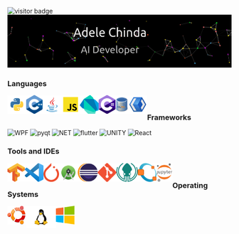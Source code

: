 <!--
**Logahn/Logahn** is a ✨ _special_ ✨ repository because its `README.md` (this file) appears on your GitHub profile.

Here are some ideas to get you started:

- 🔭 I’m currently working on ...
- 🌱 I’m currently learning ...
- 👯 I’m looking to collaborate on ...
- 🤔 I’m looking for help with ...
- 💬 Ask me about ...
- 📫 How to reach me: ...
- 😄 Pronouns: ...
- ⚡ Fun fact: ...
-->


<!--- - 👋 Hi, I’m Adele
- 👀 I’m interested in AI and Robotics Programming
- 🌱 Familiar with Python, C++
- 💞️ I’m looking to engage in research work as well as intern
- 📫 Reach me at chindahadele2@gmail.com --->
<!--  <img src="https://komarev.com/ghpvc/?username=logahn&label=Visits&color=blue&style=plastic" /> -->
 
 ![visitor badge](https://visitor-badge.glitch.me/badge?page_id=logahn.visitor-badge&left_color=red&right_color=blue&style=plastic) 
 ![](https://github.com/Logahn/Logahn/blob/main/AI%20dev.gif?raw=true)



<!-- [![Top Langs](https://github-readme-stats.vercel.app/api/top-langs/?username=Logahn)](https://github.com/Logahn/github-readme-stats) -->
<!-- ![Adele's GitHub stats](https://github-readme-stats.vercel.app/api?username=Logahn&show_icons=true&theme=default) -->
<!-- [![Adele's wakatime stats](https://github-readme-stats.vercel.app/api/wakatime?username=@Logan&layout=compact)](https://github.com/Logahn/github-readme-stats)  -->

<!-- [![Adele's wakatime stats](https://github-readme-stats.vercel.app/api/wakatime?username=@Logan)](https://github.com/Logahn/github-readme-stats) -->




<!---
AI-Nerd1/AI-Nerd1 is a ✨ special ✨ repository because its `README.md` (this file) appears on your GitHub profile.
You can click the Preview link to take a look at your changes.
--->


 
 ### Languages <br/>
 <a href="https://www.python.org" target="_blank"><img align="left" alt="Python" height ="42px" src="https://raw.githubusercontent.com/Logahn/Logahn/main/readme_icons/language_icons/python/python.svg"></a>
 <a href="https://www.cpp.org" target="_blank"><img align="left" alt="Cpp" height ="42px" src="https://raw.githubusercontent.com/Logahn/Logahn/main/readme_icons/language_icons/cpp/cpp.png"></a>
 <a href="https://www.java.org" target="_blank"><img align="left" alt="Java" height ="42px" src="https://raw.githubusercontent.com/Logahn/Logahn/main/readme_icons/language_icons/java/java.svg"></a>
 <a href="https://www.javascript.org" target="_blank"><img align="left" alt="Javascript" height ="42px" src="https://raw.githubusercontent.com/Logahn/Logahn/main/readme_icons/language_icons/javascript/javascript.svg"></a>
 <a href="https://www.dart.org" target="_blank"><img align="left" alt="dart" height ="42px" src="https://raw.githubusercontent.com/Logahn/Logahn/main/readme_icons/language_icons/dart/dart.png"></a>
 <a href="https://www.csharp.org" target="_blank"><img align="left" alt="csharp" height ="42px" src="https://raw.githubusercontent.com/Logahn/Logahn/main/readme_icons/language_icons/csharp/csharp.png"></a>
 <a href="https://www.mysql.org" target="_blank"><img align="left" alt="mysql" height ="42px" src="https://raw.githubusercontent.com/Logahn/Logahn/main/readme_icons/language_icons/mysql/mysql.png"></a>
 <a href="https://www.xaml.org" target="_blank"><img align="left" alt="xaml" height ="42px" src="https://raw.githubusercontent.com/Logahn/Logahn/main/readme_icons/language_icons/xaml/xaml.png"></a><br>
 
 
<!--   ![Python](https://img.shields.io/badge/Python-3.8-fbd240?style=plastic&logo=python&logoColor=white&left_color=blue&right_color=red)
  ![java](https://img.shields.io/badge/Java-1.8+-ec1d1e?style=plastic&logo=java&logoColor=white)
  ![C++](https://img.shields.io/badge/C++-17+-045c9c?style=plastic&logo=c%2B%2B&logoColor=white)
  ![mysql](https://img.shields.io/badge/MySQL-SQL+-045b8b?style=plastic&logo=mysql&logoColor=white)
  ![Dart](https://img.shields.io/badge/Dart-2.17.1-43c4fc?style=plastic&logo=dart&logoColor=white)
  ![C#](https://img.shields.io/badge/C-10-87418b?style=plastic&logo=csharp&logoColor=white)
  ![XAML](https://img.shields.io/badge/XAML-.NET-529be7?style=plastic&logo=xaml&logoColor=white)
  ![JS](https://img.shields.io/badge/JavaScript-10.1-f4dc1c?style=plastic&logo=javascript&logoColor=white) -->
  
<!--   [![Top Langs](https://github-readme-stats.vercel.app/api/top-langs/?username=Logahn&layout=compact)](https://github.com/Logahn/github-readme-stats) -->

  
  ### Frameworks
  ![WPF](https://img.shields.io/badge/WPF-4.5-84abf5?style=plastic&logo=wpf&logoColor=white)
  ![pyqt](https://img.shields.io/badge/Qt-5-green?style=plastic&logo=python&logoColor=green)
  ![NET](https://img.shields.io/badge/.NET-4-532bd4?style=plastic&logo=.net&logoColor=black)
  ![flutter](https://img.shields.io/badge/flutter-3.0.1-43d3fc?style=plastic&logo=flutter&logoColor=43d3fc)
  ![UNITY](https://img.shields.io/badge/UNITY-3.0.1-100000?style=plastic&logo=unity&logoColor=black)
  ![React](https://img.shields.io/badge/React-100000?style=plastic&logo=react&logoColor=61DAFB)
  
  ### Tools and IDEs<br/>
   <a href="Tensor Flow" target="_blank"><img align="left" alt="Tensor Flow" height ="42px" src="https://raw.githubusercontent.com/Logahn/Logahn/main/readme_icons/ide_icons/tensorflow/tensorflow.png"></a>
    <a href="VS Code" target="_blank"><img align="left" alt="workbench" height ="42px" src="https://raw.githubusercontent.com/Logahn/Logahn/main/readme_icons/ide_icons/vscode/vscode.png"></a>
         <a href="PyTorch" target="_blank"><img align="left" alt="PyTorch" height ="42px" src="https://raw.githubusercontent.com/Logahn/Logahn/main/readme_icons/ide_icons/pytorch/pytorch.png"></a>
     <a href="Android Studio" target="_blank"><img align="left" alt="Android Studio" height ="42px" src="https://raw.githubusercontent.com/Logahn/Logahn/main/readme_icons/ide_icons/androidstudio/androidstudio.png"></a>
     <a href="Eclipse" target="_blank"><img align="left" alt="Eclipse" height ="42px" src="https://raw.githubusercontent.com/Logahn/Logahn/main/readme_icons/ide_icons/eclipse/eclipse.png"></a>
     <a href="Git" target="_blank"><img align="left" alt="Git" height ="42px" src="https://raw.githubusercontent.com/Logahn/Logahn/main/readme_icons/ide_icons/git/git.png"></a>
     <a href="Git Kraken" target="_blank"><img align="left" alt="Git Kraken" height ="42px" src="https://raw.githubusercontent.com/Logahn/Logahn/main/readme_icons/ide_icons/gitkraken/gitkraken.png"></a>
     <a href="GNU Octave" target="_blank"><img align="left" alt="GNU Octave" height ="42px" src="https://raw.githubusercontent.com/Logahn/Logahn/main/readme_icons/ide_icons/gnu/gnu.png"></a>
     <a href="Jupyter" target="_blank"><img align="left" alt="Jupyter" height ="42px" src="https://raw.githubusercontent.com/Logahn/Logahn/main/readme_icons/ide_icons/jupyter/jupyter.png"></a>
<!--        <a href="MySQL Workbench" target="_blank"><img align="left" alt="workbench" height ="42px" src="https://raw.githubusercontent.com/Logahn/Logahn/main/readme_icons/dbms_icons/workbench/workbench.png"></a> -->
   <br>
<!--   ### 
  ![VScode](https://img.shields.io/badge/VSCode-007ACC?style=for-the-badge&logo=Visual%20Studio%20Code&logoColor=white)
  ![AndroidStudio](https://img.shields.io/badge/Android%20Studio-85b64e?style=for-the-badge&logo=android%20studio&logoColor=white)
  ![Eclipse](https://img.shields.io/badge/Eclipse-4c3d87?style=for-the-badge&logo=eclipse&logoColor=white)
  ![Git](https://img.shields.io/badge/Git%20-%23302F2F.svg?&style=for-the-badge&logo=Git&logoColor=F05032)
  ![GNU](https://img.shields.io/badge/GNU%20Octave%20-0990bf?&style=for-the-badge&logo=octave&logoColor=F05032)
  ![Jupyter](https://img.shields.io/badge/Jupyter-cbc2bd?&style=for-the-badge&logo=jupyter&logoColor=F05032) -->
 
 ### Operating Systems <br/>
   <a href="Ubuntu" target="_blank"><img align="left" alt="Ubuntu" height ="42px" src="https://raw.githubusercontent.com/Logahn/Logahn/main/readme_icons/os_icons/linux/ubuntu.png"></a>
   <a href="Linux" target="_blank"><img align="left" alt="Linux" height ="50px" src="https://raw.githubusercontent.com/Logahn/Logahn/main/readme_icons/os_icons/linux/linux.png"></a>
   <a href="Windows" target="_blank"><img align="left" alt="Windows" height ="42px" src="https://raw.githubusercontent.com/Logahn/Logahn/main/readme_icons/os_icons/windows/windows.png"></a>
   <br>
  
<!--    ![linux](https://img.shields.io/badge/Linux-E95420?style=for-the-badge&logo=linux&logoColor=white)
  ![windows](https://img.shields.io/badge/Windows-0474db?style=for-the-badge&logo=windows&logoColor=white) -->
  
<p align="center">
    
</p>
